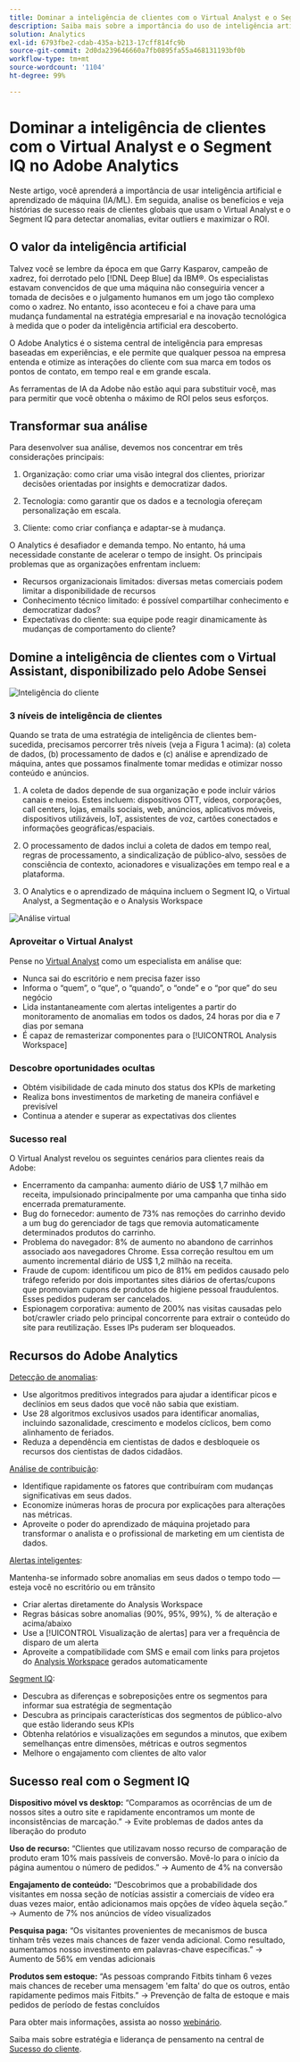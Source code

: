 ```yaml
---
title: Dominar a inteligência de clientes com o Virtual Analyst e o Segment IQ
description: Saiba mais sobre a importância do uso de inteligência artificial e aprendizado de máquina (IA/ML). Veja os benefícios e saiba mais sobre histórias de sucesso reais de clientes globais que usam o Virtual Analyst e o Segment IQ para detectar anomalias, evitar outliers e maximizar o ROI.
solution: Analytics
exl-id: 6793fbe2-cdab-435a-b213-17cff814fc9b
source-git-commit: 2d0da239646660a7fb0895fa55a468131193bf0b
workflow-type: tm+mt
source-wordcount: '1104'
ht-degree: 99%

---
```


# Dominar a inteligência de clientes com o Virtual Analyst e o Segment IQ no Adobe Analytics

Neste artigo, você aprenderá a importância de usar inteligência artificial e aprendizado de máquina (IA/ML). Em seguida, analise os benefícios e veja histórias de sucesso reais de clientes globais que usam o Virtual Analyst e o Segment IQ para detectar anomalias, evitar outliers e maximizar o ROI.

## O valor da inteligência artificial

Talvez você se lembre da época em que Garry Kasparov, campeão de xadrez, foi derrotado pelo [!DNL Deep Blue] da IBM®. Os especialistas estavam convencidos de que uma máquina não conseguiria vencer a tomada de decisões e o julgamento humanos em um jogo tão complexo como o xadrez. No entanto, isso aconteceu e foi a chave para uma mudança fundamental na estratégia empresarial e na inovação tecnológica à medida que o poder da inteligência artificial era descoberto.

O Adobe Analytics é o sistema central de inteligência para empresas baseadas em experiências, e ele permite que qualquer pessoa na empresa entenda e otimize as interações do cliente com sua marca em todos os pontos de contato, em tempo real e em grande escala.

As ferramentas de IA da Adobe não estão aqui para substituir você, mas para permitir que você obtenha o máximo de ROI pelos seus esforços.

## Transformar sua análise

Para desenvolver sua análise, devemos nos concentrar em três considerações principais:

1. Organização: como criar uma visão integral dos clientes, priorizar decisões orientadas por insights e democratizar dados.

1. Tecnologia: como garantir que os dados e a tecnologia ofereçam personalização em escala.

1. Cliente: como criar confiança e adaptar-se à mudança.

O Analytics é desafiador e demanda tempo. No entanto, há uma necessidade constante de acelerar o tempo de insight. Os principais problemas que as organizações enfrentam incluem:

* Recursos organizacionais limitados: diversas metas comerciais podem limitar a disponibilidade de recursos
* Conhecimento técnico limitado: é possível compartilhar conhecimento e democratizar dados?
* Expectativas do cliente: sua equipe pode reagir dinamicamente às mudanças de comportamento do cliente?

## Domine a inteligência de clientes com o Virtual Assistant, disponibilizado pelo Adobe Sensei

![Inteligência do cliente](assets/customer-intelligence.png)

### 3 níveis de inteligência de clientes

Quando se trata de uma estratégia de inteligência de clientes bem-sucedida, precisamos percorrer três níveis (veja a Figura 1 acima): (a) coleta de dados, (b) processamento de dados e (c) análise e aprendizado de máquina, antes que possamos finalmente tomar medidas e otimizar nosso conteúdo e anúncios.

1. A coleta de dados depende de sua organização e pode incluir vários canais e meios. Estes incluem: dispositivos OTT, vídeos, corporações, call centers, lojas, emails sociais, web, anúncios, aplicativos móveis, dispositivos utilizáveis, IoT, assistentes de voz, cartões conectados e informações geográficas/espaciais.

1. O processamento de dados inclui a coleta de dados em tempo real, regras de processamento, a sindicalização de público-alvo, sessões de consciência de contexto, acionadores e visualizações em tempo real e a plataforma.

1. O Analytics e o aprendizado de máquina incluem o Segment IQ, o Virtual Analyst, a Segmentação e o Analysis Workspace

![Análise virtual](assets/virtual-analysis.png)

### Aproveitar o Virtual Analyst

Pense no [Virtual Analyst](https://experienceleague.adobe.com/docs/analytics/analyze/analysis-workspace/virtual-analyst/overview.html?lang=pt-BR) como um especialista em análise que:

* Nunca sai do escritório e nem precisa fazer isso
* Informa o “quem”, o “que”, o “quando”, o “onde” e o “por que” do seu negócio
* Lida instantaneamente com alertas inteligentes a partir do monitoramento de anomalias em todos os dados, 24 horas por dia e 7 dias por semana
* É capaz de remasterizar componentes para o [!UICONTROL Analysis Workspace]

### Descobre oportunidades ocultas

* Obtém visibilidade de cada minuto dos status dos KPIs de marketing
* Realiza bons investimentos de marketing de maneira confiável e previsível
* Continua a atender e superar as expectativas dos clientes

### Sucesso real

O Virtual Analyst revelou os seguintes cenários para clientes reais da Adobe:

* Encerramento da campanha: aumento diário de US$ 1,7 milhão em receita, impulsionado principalmente por uma campanha que tinha sido encerrada prematuramente.
* Bug do fornecedor: aumento de 73% nas remoções do carrinho devido a um bug do gerenciador de tags que removia automaticamente determinados produtos do carrinho.
* Problema do navegador: 8% de aumento no abandono de carrinhos associado aos navegadores Chrome. Essa correção resultou em um aumento incremental diário de US$ 1,2 milhão na receita.
* Fraude de cupom: identificou um pico de 81% em pedidos causado pelo tráfego referido por dois importantes sites diários de ofertas/cupons que promoviam cupons de produtos de higiene pessoal fraudulentos. Esses pedidos puderam ser cancelados.
* Espionagem corporativa: aumento de 200% nas visitas causadas pelo bot/crawler criado pelo principal concorrente para extrair o conteúdo do site para reutilização. Esses IPs puderam ser bloqueados.

## Recursos do Adobe Analytics

[Detecção de anomalias](https://experienceleague.adobe.com/docs/analytics/analyze/analysis-workspace/virtual-analyst/anomaly-detection/anomaly-detection.html?lang=pt-BR):

* Use algoritmos preditivos integrados para ajudar a identificar picos e declínios em seus dados que você não sabia que existiam.
* Use 28 algoritmos exclusivos usados para identificar anomalias, incluindo sazonalidade, crescimento e modelos cíclicos, bem como alinhamento de feriados.
* Reduza a dependência em cientistas de dados e desbloqueie os recursos dos cientistas de dados cidadãos.

[Análise de contribuição](https://experienceleague.adobe.com/docs/analytics/analyze/analysis-workspace/virtual-analyst/contribution-analysis/ca-tokens.html?lang=pt-BR):

* Identifique rapidamente os fatores que contribuíram com mudanças significativas em seus dados.
* Economize inúmeras horas de procura por explicações para alterações nas métricas.
* Aproveite o poder do aprendizado de máquina projetado para transformar o analista e o profissional de marketing em um cientista de dados.

[Alertas inteligentes](https://experienceleague.adobe.com/docs/analytics/analyze/analysis-workspace/virtual-analyst/intelligent-alerts/intellligent-alerts.html?lang=pt-BR):

Mantenha-se informado sobre anomalias em seus dados o tempo todo — esteja você no escritório ou em trânsito

* Criar alertas diretamente do Analysis Workspace
* Regras básicas sobre anomalias (90%, 95%, 99%), % de alteração e acima/abaixo
* Use a [!UICONTROL Visualização de alertas] para ver a frequência de disparo de um alerta
* Aproveite a compatibilidade com SMS e email com links para projetos do [Analysis Workspace](https://experienceleague.adobe.com/docs/analytics/analyze/analysis-workspace/home.html?lang=pt-BR) gerados automaticamente

[Segment IQ](https://experienceleague.adobe.com/docs/analytics/analyze/analysis-workspace/segment-iq.html?lang=pt-BR):

* Descubra as diferenças e sobreposições entre os segmentos para informar sua estratégia de segmentação
* Descubra as principais características dos segmentos de público-alvo que estão liderando seus KPIs
* Obtenha relatórios e visualizações em segundos a minutos, que exibem semelhanças entre dimensões, métricas e outros segmentos
* Melhore o engajamento com clientes de alto valor

## Sucesso real com o Segment IQ

**Dispositivo móvel vs desktop:** “Comparamos as ocorrências de um de nossos sites a outro site e rapidamente encontramos um monte de inconsistências de marcação.” → Evite problemas de dados antes da liberação do produto

**Uso de recurso:** “Clientes que utilizavam nosso recurso de comparação de produto eram 10% mais passíveis de conversão. Movê-lo para o início da página aumentou o número de pedidos.” → Aumento de 4% na conversão

**Engajamento de conteúdo:** “Descobrimos que a probabilidade dos visitantes em nossa seção de notícias assistir a comerciais de vídeo era duas vezes maior, então adicionamos mais opções de vídeo àquela seção.” → Aumento de 7% nos anúncios de vídeo visualizados

**Pesquisa paga:** “Os visitantes provenientes de mecanismos de busca tinham três vezes mais chances de fazer venda adicional. Como resultado, aumentamos nosso investimento em palavras-chave específicas.” → Aumento de 56% em vendas adicionais

**Produtos sem estoque:** “As pessoas comprando Fitbits tinham 6 vezes mais chances de receber uma mensagem &#39;em falta&#39; do que os outros, então rapidamente pedimos mais Fitbits.” → Prevenção de falta de estoque e mais pedidos de período de festas concluídos

Para obter mais informações, assista ao nosso [webinário](https://adobecustomersuccess.adobeconnect.com/pmetho6ivh68/).

Saiba mais sobre estratégia e liderança de pensamento na central de [Sucesso do cliente](https://experienceleague.adobe.com/docs/customer-success/customer-success/overview.html).